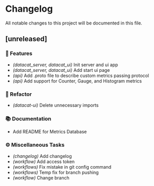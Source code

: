 # Changelog

All notable changes to this project will be documented in this file.

## [unreleased]

### 🚀 Features

- *(datacat_server, datacat_ui)* Init server and ui app
- *(datacat_server, datacat_ui)* Add start ui page
- *(api)* Add .proto file to describe custom metrics passing protocol
- *(api)* Add support for Counter, Gauge, and Histogram metrics

### 🚜 Refactor

- *(datacat-ui)* Delete unnecessary imports

### 📚 Documentation

- Add README for Metrics Database

### ⚙️ Miscellaneous Tasks

- *(changelog)* Add changelog
- *(workflow)* Add access token
- *(workflows)* Fix mistake in git config command
- *(workflows)* Temp fix for branch pushing
- *(workflow)* Change branch

<!-- generated by git-cliff -->
